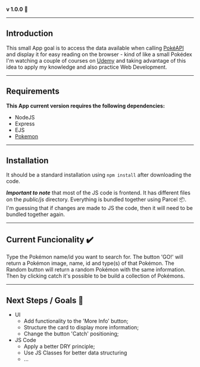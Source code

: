 **v 1.0.0** :hammer:

---

## Introduction

This small App goal is to access the data available when calling [PokéAPI](https://pokeapi.co) and display it for easy reading on the browser - kind of like a small Pokédex I'm watching a couple of courses on [Udemy](https://www.udemy.com) and taking advantage of this idea to apply my knowledge and also practice Web Development.

---

## Requirements

**This App current version requires the following dependencies:**

- NodeJS
- Express
- EJS
- [Pokemon](https://www.npmjs.com/package/pokemon)

---

## Installation

It should be a standard installation using `npm install` after downloading the code.

**_Important to note_** that most of the JS code is frontend. It has different files on the _public/js_ directory. Everything is bundled together using Parcel :package:. I'm guessing that if changes are made to JS the code, then it will need to be bundled together again.

---

## Current Funcionality :heavy_check_mark:

Type the Pokémon name/id you want to search for. The button 'GO!' will return a Pokémon image, name, id and type(s) of that Pokémon. The Random button will return a random Pokémon with the same information.
Then by clicking catch it's possible to be build a collection of Pokémons.

---

## Next Steps / Goals :construction:

- UI
  - Add functionality to the 'More Info' button;
  - Structure the card to display more information;
  - Change the button 'Catch' positioning;
- JS Code
  - Apply a better DRY principle;
  - Use JS Classes for better data structuring
  - ...
